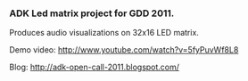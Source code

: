 ### ADK Led matrix project for GDD 2011.

Produces audio visualizations on 32x16 LED matrix.

Demo video: http://www.youtube.com/watch?v=5fyPuvWf8L8

Blog: http://adk-open-call-2011.blogspot.com/

